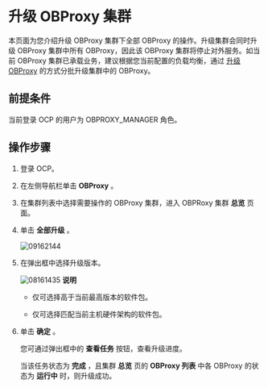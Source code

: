 升级 OBProxy 集群 
==================================

本页面为您介绍升级 OBProxy 集群下全部 OBProxy 的操作。升级集群会同时升级 OBProxy 集群中所有 OBProxy，因此该 OBProxy 集群将停止对外服务。如当前 OBProxy 集群已承载业务，建议根据您当前配置的负载均衡，通过 [升级 OBProxy](5.upgrade-obproxy.md) 的方式分批升级集群中的 OBProxy。

前提条件 
-------------------------

当前登录 OCP 的用户为 OBPROXY_MANAGER 角色。

操作步骤 
-------------------------

1. 登录 OCP。

   

2. 在左侧导航栏单击 **OBProxy** 。

   

3. 在集群列表中选择需要操作的 OBProxy 集群，进入 OBPRoxy 集群 **总览** 页面。

   

4. 单击 **全部升级** 。

   ![09162144](https://help-static-aliyun-doc.aliyuncs.com/assets/img/zh-CN/4963922361/p327469.png)
   

5. 在弹出框中选择升级版本。

   ![08161435](https://help-static-aliyun-doc.aliyuncs.com/assets/img/zh-CN/4963922361/p304959.png)
   **说明**

   
   * 仅可选择高于当前最高版本的软件包。

     
   
   * 仅可选择匹配当前主机硬件架构的软件包。

     
   

   
   

6. 单击 **确定** 。

   您可通过弹出框中的 **查看任务** 按钮，查看升级进度。

   当该任务状态为 **完成** ，且集群 **总览** 页的 **OBProxy 列表** 中各 OBProxy 的状态为 **运行中** 时，则升级成功。
   



